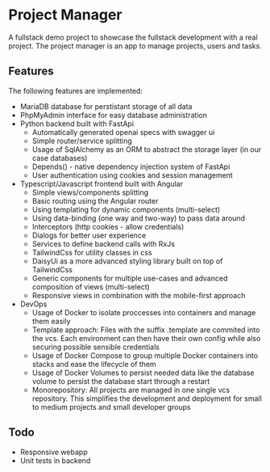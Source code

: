 # Project Manager

A fullstack demo project to showcase the fullstack development with a real project. The project manager is an app to manage projects, users and tasks.

## Features

The following features are implemented:

- MariaDB database for perstistant storage of all data
- PhpMyAdmin interface for easy database administration
- Python backend built with FastApi
  - Automatically generated openai specs with swagger ui
  - Simple router/service splitting
  - Usage of SqlAlchemy as an ORM to abstract the storage layer (in our case databases)
  - Depends() - native dependency injection system of FastApi
  - User authentication using cookies and session management
- Typescript/Javascript frontend built with Angular
  - Simple views/components splitting
  - Basic routing using the Angular router
  - Using templating for dynamic components (multi-select)
  - Using data-binding (one way and two-way) to pass data around
  - Interceptors (http cookies - allow credentials)
  - Dialogs for better user experience
  - Services to define backend calls with RxJs
  - TailwindCss for utility classes in css
  - DaisyUi as a more advanced styling library built on top of TailwindCss
  - Generic components for multiple use-cases and advanced composition of views (multi-select)
  - Responsive views in combination with the mobile-first approach
- DevOps
  - Usage of Docker to isolate proccesses into containers and manage them easily
  - Template approach: Files with the suffix .template are commited into the vcs. Each environment can then have their own config while also securing possible sensible credentials
  - Usage of Docker Compose to group multiple Docker containers into stacks and ease the lifecycle of them
  - Usage of Docker Volumes to persist needed data like the database volume to persist the database start through a restart
  - Monorepository: All projects are managed in one single vcs repository. This simplifies the development and deployment for small to medium projects and small developer groups

## Todo

- Responsive webapp
- Unit tests in backend
